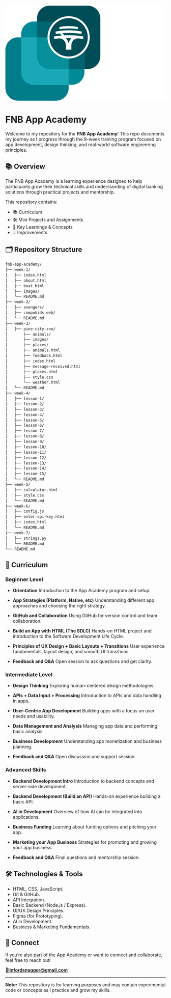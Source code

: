 ![fnb-app-of-the-year](week-1/images/image.png) 
# FNB App Academy

Welcome to my repository for the **FNB App Academy**! This repo documents my journey as I progress through the 9-week training program focused on app development, design thinking, and real-world software engineering principles.

## 📚 Overview

The FNB App Academy is a learning experience designed to help participants grow their technical skills and understanding of digital banking solutions through practical projects and mentorship.

This repository contains:

* 📚 Curriculum
* 🛠️ Mini Projects and Assignments
* 🧠 Key Learnings & Concepts
* 💡  Improvements

## 🗂️ Repository Structure

```bash
fnb-app-academy/
├── week-1/
│   ├── index.html
│   ├── about.html
│   ├── boat.html
│   ├── images/
│   └── README.md
├── week-2/
│   ├── avengers/
│   ├── compukids-web/
│   └── README.md
├── week-3/
│   ├── pine-city-zoo/
│       ├── animals/
│       ├── images/
│       ├── places/
│       ├── animals.html
│       ├── feedback.html
│       ├── index.html
│       ├── message-received.html
│       ├── places.html
│       ├── style.css
│       └── weather.html
│   └── README.md
├── week-4/
│   ├── lesson-1/
│   ├── lesson-2/
│   ├── lesson-3/
│   ├── lesson-4/
│   ├── lesson-5/
│   ├── lesson-6/
│   ├── lesson-7/
│   ├── lesson-8/
│   ├── lesson-9/
│   ├── lesson-10/
│   ├── lesson-11/
│   ├── lesson-12/
│   ├── lesson-13/
│   ├── lesson-14/
│   ├── lesson-15/
│   └── README.md
├── week-5/
│   ├── calculator.html
│   ├── style.css
│   └── README.md
├── week-6/
│   ├── config.js
│   ├── enter-api-key.html
│   ├── index.html
│   └── README.md
├── week-7/
│   ├── strings.py
│   └── README.md
└── README.md
```

## 🧾 Curriculum

### Beginner Level

* **Orientation**
  Introduction to the App Academy program and setup.

* **App Strategies (Platform, Native, etc)**
  Understanding different app approaches and choosing the right strategy.

* **GitHub and Collaboration**
  Using GitHub for version control and team collaboration.

* **Build an App with HTML (The SDLC)**
  Hands-on HTML project and introduction to the Software Development Life Cycle.

* **Principles of UX Design + Basic Layouts + Transitions**
  User experience fundamentals, layout design, and smooth UI transitions.

* **Feedback and Q\&A**
  Open session to ask questions and get clarity.

### Intermediate Level

* **Design Thinking**
  Exploring human-centered design methodologies.

* **APIs + Data Input + Processing**
  Introduction to APIs and data handling in apps.

* **User-Centric App Development**
  Building apps with a focus on user needs and usability.

* **Data Management and Analysis**
  Managing app data and performing basic analysis.

* **Business Development**
  Understanding app monetization and business planning.

* **Feedback and Q\&A**
  Open discussion and support session.

### Advanced Skills

* **Backend Development Intro**
  Introduction to backend concepts and server-side development.

* **Backend Development (Build an API)**
  Hands-on experience building a basic API.

* **AI in Development**
  Overview of how AI can be integrated into applications.

* **Business Funding**
  Learning about funding options and pitching your app.

* **Marketing your App Business**
  Strategies for promoting and growing your app business.

* **Feedback and Q\&A**
  Final questions and mentorship session.


## 🛠️ Technologies & Tools

* HTML, CSS, JavaScript.
* Git & GitHub.
* API Integration.
* Basic Backend (Node.js / Express).
* UI/UX Design Principles.
* Figma (for Prototyping).
* AI in Development.
* Business & Marketing Fundamentals.

## 🤝 Connect

If you’re also part of the App Academy or want to connect and collaborate, feel free to reach out!


📧[**linfordsnagger@gmail.com**](mailto:linfordsnagger@gmail.com)

---

**Note:** This repository is for learning purposes and may contain experimental code or concepts as I practice and grow my skills.
